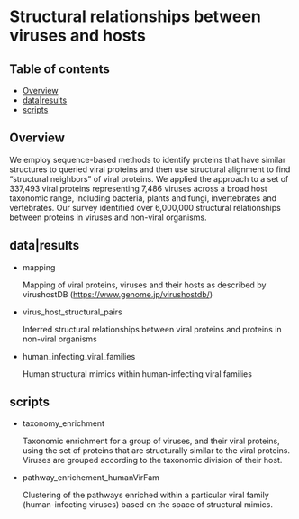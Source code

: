 # Structural relationships between viruses and hosts

## Table of contents
* [Overview](#overview)
* [data|results](#data|Results)
* [scripts](#scripts)

## Overview
We employ sequence-based methods to identify proteins that have similar structures to queried viral proteins and then use structural alignment to find “structural neighbors” of viral proteins. We applied the approach to a set of 337,493 viral proteins representing 7,486 viruses across a broad host taxonomic range, including bacteria, plants and fungi, invertebrates and vertebrates. Our survey identified over 6,000,000 structural relationships between proteins in viruses and non-viral organisms.

## data|results
* mapping 

    Mapping of viral proteins, viruses and their hosts as described by virushostDB (https://www.genome.jp/virushostdb/)

* virus_host_structural_pairs

    Inferred structural relationships between viral proteins and proteins in non-viral organisms

* human_infecting_viral_families

    Human structural mimics within human-infecting viral families

## scripts
* taxonomy_enrichment

    Taxonomic enrichment for a group of viruses, and their viral proteins, using the set of proteins that are structurally similar to the viral proteins. Viruses are grouped according to the taxonomic division of their host.
    
* pathway_enrichement_humanVirFam

    Clustering of the pathways enriched within a particular viral family (human-infecting viruses) based on the space of structural mimics.